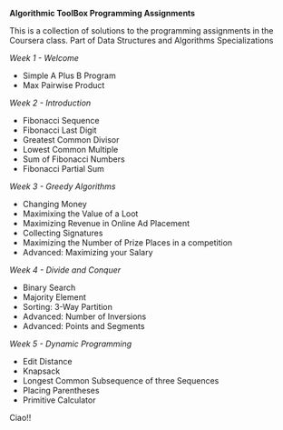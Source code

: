 **Algorithmic ToolBox Programming Assignments**

This is a collection of solutions to the programming assignments
in the Coursera class. Part of Data Structures and Algorithms Specializations


*Week 1 - Welcome*
- Simple A Plus B Program
- Max Pairwise Product

*Week 2 - Introduction*
- Fibonacci Sequence
- Fibonacci Last Digit
- Greatest Common Divisor
- Lowest Common Multiple
- Sum of Fibonacci Numbers
- Fibonacci Partial Sum

*Week 3 - Greedy Algorithms*
- Changing Money
- Maximixing the Value of a Loot
- Maximizing Revenue in Online Ad Placement
- Collecting Signatures
- Maximizing the Number of Prize Places in a competition
- Advanced: Maximizing your Salary 

*Week 4 - Divide and Conquer*
- Binary Search
- Majority Element
- Sorting: 3-Way Partition
- Advanced: Number of Inversions
- Advanced: Points and Segments

*Week 5 - Dynamic Programming*
- Edit Distance
- Knapsack
- Longest Common Subsequence of three Sequences
- Placing Parentheses
- Primitive Calculator


Ciao!!
